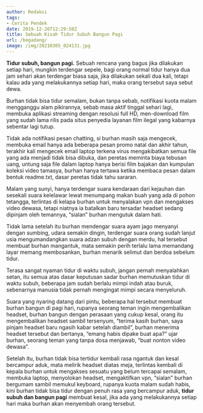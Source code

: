```yaml
---
author: Redaksi
tags:
- Cerita Pendek
date: 2019-12-26T12:29:58Z
title: Sebuah Kisah Tidur Subuh Bangun Pagi
url: /begadang/
image: /img/20210305_024131.jpg
---
```


**Tidur subuh, bangun pagi.** Sebuah rencana yang bagus jika dilakukan setiap hari, mungkin terdengar sepele, bagi orang normal tidur hanya dua jam sehari akan terdengar biasa saja, jika dilakukan sekali dua kali, tetapi kalau ada yang melakukannya setiap hari, maka orang tersebut saya sebut dewa.

Burhan tidak bisa tidur semalam, bukan tanpa sebab, notifikasi kuota malam mengganggu alam pikirannya, sebab masa aktif tinggal sehari lagi, membuka aplikasi streaming dengan resolusi full HD, men-download film yang sudah lama rilis pada situs penyedia layanan film ilegal yang kabarnya sebentar lagi tutup.

Tidak ada notifikasi pesan chatting, si burhan masih saja mengecek, membuka email hanya ada beberapa pesan promo natal dan akhir tahun, terakhir kali mengecek email laptop terkena virus mengakibatkan semua file yang ada menjadi tidak bisa dibuka, dan peretas meminta biaya tebusan uang, untung saja file dalam laptop hanya berisi film bajakan dan kumpulan koleksi video tamasya, burhan hanya tertawa ketika membaca pesan dalam bentuk readme.txt, dasar peretas tidak tahu sararan.

Malam yang sunyi, hanya terdengar suara kendaraan dari kejauhan dan sesekali suara kelelawar lewat menumpang makan buah yang ada di pohon tetangga, terlintas di kelapa burhan untuk menyalakan vpn dan mengakses video dewasa, tetapi niatnya ia batalkan baru tersadar headset sedang dipinjam oleh temannya, &#8220;sialan&#8221; burhan mengutuk dalam hati.

Tidak lama setelah itu burhan mendengar suara ayam jago menyanyi dengan sumbing, udara semakin dingin, terdengar suara orang sudah lanjut usia mengumandangkan suara adzan subuh dengan merdu, hal tersebut membuat burhan mangantuk, mata semakin perih terlalu lama memandang layar memang membosankan, burhan menarik selimut dan berdoa sebelum tidur.

Terasa sangat nyaman tidur di waktu subuh, jangan pernah menyalahkan setan, itu semua atas dasar keputusan sadar burhan memutuskan tidur di waktu subuh, beberapa jam sudah berlalu mimpi indah atau buruk, sebenarnya manusia tidak pernah mengingat mimpi secara menyeluruh.

Suara yang nyaring datang dari pintu, beberapa hal tersebut membuat burhan bangun di pagi hari, rupanya seorang teman ingin mengembalikan headset, burhan bangun dengan perasaan yang cukup kesal, orang itu mengembalikan headset sambil tersenyum, &#8220;terima kasih burhan, saya pinjam headset baru ngasih kabar setelah diambil&#8221;, burhan menerima headset tersebut dan bertanya, &#8220;emang habis dipake buat apa?&#8221; ujar burhan, seorang teman yang tanpa dosa menjawab, &#8220;buat nonton video dewasa&#8221;.

Setelah itu, burhan tidak bisa tertidur kembali rasa ngantuk dan kesal bercampur aduk, mata melirik headset diatas meja, terlintas kembali di kepala burhan untuk mengakses sesuatu yang belum tercapai semalam, membuka laptop, menyolokan headset, mengaktifkan vpn, &#8220;sialan&#8221; burhan bergumam sambil memukul keyboard, rupanya kuota malam sudah habis, kini burhan tidak bisa tidur dengan penuh rasa yang bercampur aduk, **tidur subuh dan bangun pagi** membuat kesal, jika ada yang melakukannya setiap hari maka burhan akan menyembah orang tersebut.
